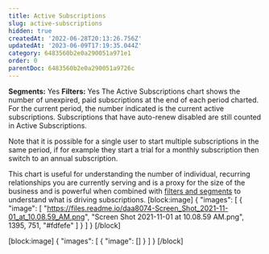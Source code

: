 ```yaml
---
title: Active Subscriptions
slug: active-subscriptions
hidden: true
createdAt: '2022-06-28T20:13:26.756Z'
updatedAt: '2023-06-09T17:19:35.044Z'
category: 6483560b2e0a290051a971e1
order: 0
parentDoc: 6483560b2e0a290051a9726c
---
```

**Segments:** Yes
**Filters:** Yes
The Active Subscriptions chart shows the number of unexpired, paid subscriptions at the end of each period charted. For the current period, the number indicated is the current active subscriptions. Subscriptions that have auto-renew disabled are still counted in Active Subscriptions.  

Note that it is possible for a single user to start multiple subscriptions in the same period, if for example they start a trial for a monthly subscription then switch to an annual subscription.

This chart is useful for understanding the number of individual, recurring relationships you are currently serving and is a proxy for the size of the business and is powerful when combined with [filters and segments](doc:charts#section-filters-and-segments) to understand what is driving subscriptions.
[block:image]
{
  "images": [
    {
      "image": [
        "https://files.readme.io/daa8074-Screen_Shot_2021-11-01_at_10.08.59_AM.png",
        "Screen Shot 2021-11-01 at 10.08.59 AM.png",
        1395,
        751,
        "#fdfefe"
      ]
    }
  ]
}
[/block]

[block:image]
{
  "images": [
    {
      "image": []
    }
  ]
}
[/block]